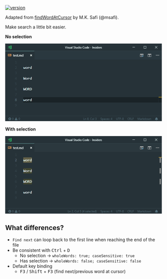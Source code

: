 [![version](https://img.shields.io/vscode-marketplace/v/yzhang.find-word-at-cursor.svg?style=flat-square)](https://marketplace.visualstudio.com/items?itemName=yzhang.find-word-at-cursor)

Adapted from [findWordAtCursor](https://marketplace.visualstudio.com/items?itemName=mksafi.find-word-at-cursor) by M.K. Safi (@msafi).

Make search a little bit easier.

**No selection**

![no selection](images/noselection.gif)

**With selection**

![selection](images/selection.gif)

## What differences?

- `Find next` can loop back to the first line when reaching the end of the file
- Be consistent with <kbd>Ctrl</kbd> + <kbd>D</kbd>
    - No selection → `wholeWords: true; caseSensitive: true`
    - Has selection → `wholeWords: false; caseSensitive: false`
- Default key binding
    - <kbd>F3</kbd> / <kbd>Shift</kbd> + <kbd>F3</kbd> (find next/previous word at cursor)